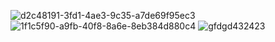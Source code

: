 ![d2c48191-3fd1-4ae3-9c35-a7de69f95ec3](https://github.com/ChicagoChief/sasageyo/assets/150838502/61dc58c1-4968-4bc2-9d38-87e4670065a9)
![1f1c5f90-a9fb-40f8-8a6e-8eb384d880c4](https://github.com/ChicagoChief/sasageyo/assets/150838502/9feaf40d-76bb-4119-9217-2f0ea66c1463)
![gfdgd432423](https://github.com/ChicagoChief/sasageyo/assets/150838502/b7c9f3d6-ee7d-4d88-a46b-b3fccff26512)

